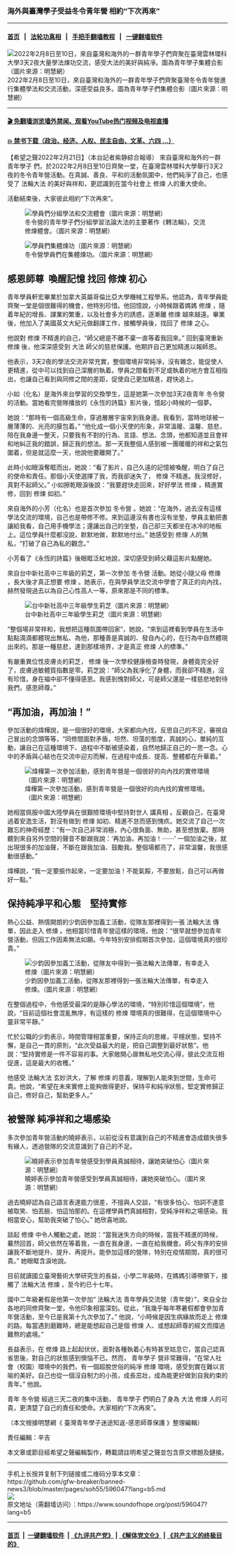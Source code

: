 ### 海外與臺灣學子受益冬令青年營 相約“下次再來”
------------------------

#### [首页](https://github.com/gfw-breaker/banned-news3/blob/master/README.md) &nbsp;&nbsp;|&nbsp;&nbsp; [法轮功真相](https://github.com/begood0513/basic/blob/master/README.md)  &nbsp;&nbsp;|&nbsp;&nbsp; [手把手翻墙教程](https://github.com/gfw-breaker/guides/wiki)  &nbsp;&nbsp;|&nbsp;&nbsp; [一键翻墙软件](https://github.com/gfw-breaker/nogfw/blob/master/README.md)  



<div><img alt="2022年2月8日至10日，來自臺灣和海外的一群青年學子們齊聚在臺灣雲林環科大學3天2夜大量學法煉功交流，感受大法的美好與純凈。圖為青年學子集體合影（圖片來源：明慧網）" src="https://img.soundofhope.org/2022-02/1645494455070.jpg"/>
<br/><figcaption class="caption">
 2022年2月8日至10日，來自臺灣和海外的一群青年學子們齊聚臺灣冬令青年營進行集體學法和交流活動，深感受益良多。圖為青年學子們集體合影（圖片來源：明慧網）
</figcaption></div><hr/>

#### [ 🎬  免翻墙浏览墙外禁闻、观看YouTube热门视频及电视直播](https://github.com/gfw-breaker/HelloWorld)

#### [ 💥  禁书下载（政治、经济、人权、民主自由、文革、六四 ...）](https://github.com/gfw-breaker/books/blob/master/README.md)

<div><div class="Content__Wrapper sc-1bvya0-0 grZQxZ">
 <p class="meta-top">
  <span class="meta">
   【希望之聲2022年2月21日】（本台記者紫静綜合報導）
  </span>
  來自臺灣和海外的一群
  <ok href="/term/88716?lang=b5">
   青年學子
  </ok>
  們，於2022年2月8日至10日齊聚一堂，在臺灣雲林環科大學舉行3天2夜的冬令青年營活動。在真誠、善良、平和的活動氛圍中，他們純淨了自己，也感受了
  <ok href="/term/8055?lang=b5">
   法輪大法
  </ok>
  的美好與祥和，更認識到在當今社會上
  <ok href="/term/554195?lang=b5">
   修煉
  </ok>
  人的重大使命。
 </p>
 <p>
  活動結束後，大家彼此相約“下次再來”。
 </p>
 <figure class="OImage__StyledFigure-sc-1lfley0-0 hHSfVg">
  <img alt="學員們分組學法和交流體會（圖片來源：明慧網）" src="https://img.soundofhope.org/2022-02/1645493708219.jpg"/>
  <br/><figcaption>
   冬令營的青年學子們分組學習法論大法的主要著作《轉法輪》，交流修煉體會。（圖片來源：明慧網）
  </figcaption>
 </figure>
 <figure class="OImage__StyledFigure-sc-1lfley0-0 hHSfVg">
  <img alt="學員們集體煉功（圖片來源：明慧網）" src="https://img.soundofhope.org/2022-02/1645493823936.jpg"/>
  <br/><figcaption>
   冬令營學員們在集體煉功。（圖片來源：明慧網）
  </figcaption>
 </figure>
 <h2>
  感恩師尊  喚醒記憶 找回
  <ok href="/term/554195?lang=b5">
   修煉
  </ok>
  初心
 </h2>
 <p>
  青年學員軒宏畢業於加拿大英屬哥倫比亞大學機械工程學系。他認為，青年學員能齊聚一堂是個很難得的機會，他特別珍惜。他回憶說，小時候跟着媽媽
  <ok href="/term/554195?lang=b5">
   修煉
  </ok>
  ，隨着年紀的增長、課業的繁重，以及社會多方的誘惑，逐漸離
  <ok href="/term/554195?lang=b5">
   修煉
  </ok>
  越來越遠。畢業後，他加入了美國英文大紀元做翻譯工作，接觸學員後，找回了
  <ok href="/term/554195?lang=b5">
   修煉
  </ok>
  之心。
 </p>
 <p>
  他說對
  <ok href="/term/554195?lang=b5">
   修煉
  </ok>
  不精進的自己，“師父總是不離不棄一直等着我回來。” 回到臺灣重新
  <ok href="/term/554195?lang=b5">
   修煉
  </ok>
  後，他深深感受到
  <ok href="/term/56274?lang=b5">
   大法
  </ok>
  師父的慈悲保護。他期許自己更加精進以報師恩。
 </p>
 <p>
  他表示，3天2夜的學法交流非常充實，整個環境非常純凈，沒有雜念，能促使人更精進，從中可以找到自己深層的執着。學員之間看到不足或執着的地方會互相指出，也讓自己看到與同修之間的差距，促使自己更加精進，趕快追上。
 </p>
 <p>
  小如（化名）是海外來台學習的交換學生，這是她第一次參加3天2夜青年
  <ok href="/term/699202?lang=b5">
   冬令營
  </ok>
  的活動。當她看完營隊播放的《永恆的詩篇》影片後，憶起小時候的一個夢。
 </p>
 <p>
  她說：“那時有一個高級生命，穿過層層宇宙來到我身邊。我看到，當時地球被一層薄薄的、光亮的膜包着。” “他化成一個小天使的形象，非常溫暖、溫馨、慈悲，陪在我身邊一整天，只要我有不對的行為、言語、想法、念頭，他都知道並且會祥和地糾正我的錯誤，歸正我的想法。那一天我整個人感到被一團暖暖的祥和之氣包圍着，但是就這麼一天，他說他要離開了。”
 </p>
 <p>
  此時小如眼淚奪眶而出，她說：“看了影片，自己久遠的記憶被喚醒，明白了自己的使命和責任。那個小天使選擇了我，而我卻迷失了，
  <ok href="/term/554195?lang=b5">
   修煉
  </ok>
  不精進。我沒修好，真對不起師父。” 小如擦乾眼淚後說：“我要趕快走回來，好好學法
  <ok href="/term/554195?lang=b5">
   修煉
  </ok>
  ，精進實修，回到
  <ok href="/term/554195?lang=b5">
   修煉
  </ok>
  如初。”
 </p>
 <p>
  來自海外的小芳（化名）也是首次參加
  <ok href="/term/699202?lang=b5">
   冬令營
  </ok>
  。她說：“在海外，過去沒有這樣學法交流的環境，自己也是帶修不修。來到這邊沒有書也沒有坐墊，學員主動把書讓給我看，自己用手機學法；還讓出自己的坐墊，自己卻三天都坐在冰冷的地板上。這位學員什麼都沒說，默默地做，默默地付出。” 她感受到
  <ok href="/term/554195?lang=b5">
   修煉
  </ok>
  人的無私，“打破了自己為私的觀念。”
 </p>
 <p>
  小芳看了《永恆的詩篇》後眼眶泛紅地說，深切感受到師父藉這影片點醒她。
 </p>
 <p>
  來自台中新社高中三年級的莉芝，第一次參加
  <ok href="/term/699202?lang=b5">
   冬令營
  </ok>
  活動。她從小隨父母
  <ok href="/term/554195?lang=b5">
   修煉
  </ok>
  ，長大後才真正想要
  <ok href="/term/554195?lang=b5">
   修煉
  </ok>
  。她表示，在與學員學法交流中學會了真正的向內找，赫然發現過去以為自己心性高人一等，原來那是不同的標準。
 </p>
 <figure class="OImage__StyledFigure-sc-1lfley0-0 hHSfVg">
  <img alt="台中新社高中三年級學生莉芝（圖片來源：明慧網）" src="https://img.soundofhope.org/2022-02/1645493942793.jpg"/>
  <br/><figcaption>
   台中新社高中三年級學生莉芝（圖片來源：明慧網）
  </figcaption>
 </figure>
 <p>
  “整個場非常祥和，我想把這種氛圍帶回家”，她說，“來到這裡看到學員在生活中點點滴滴都體現出無私、為他，那種善是真誠的、發自內心的，在行為中自然體現出來的。那是一種慈悲，達到那樣境界，才是真正
  <ok href="/term/554195?lang=b5">
   修煉
  </ok>
  人的標準。”
 </p>
 <p>
  有嚴重異位性皮膚炎的莉芝，
  <ok href="/term/554195?lang=b5">
   修煉
  </ok>
  後一次學校健康檢查時發現，身體竟完全好了，皮膚過敏體質指數是零。莉芝說：“師父為我凈化了身體，而我卻不精進，沒有珍惜，身在福中卻不懂得感恩。我感到愧對師父，可是師父還是一樣慈悲地對待我們，感恩師尊。”
 </p>
 <h2>
  <strong>
   “再加油，再加油！”
  </strong>
 </h2>
 <p>
  參加活動的煒樺說，是一個很好的環境，大家都向內找，反思自己的不足，審視自己冒出的念頭等等，“同修間面對矛盾，坦然、坦蕩的態度，真誠的心，單純的互動，讓自己在這種環境下、過程中不斷被感染着，自然地歸正自己的一思一念。心中的矛盾與心結也在交流中迎刃而解，在過程中成長、提高、整體都在升華着。”
 </p>
 <figure class="OImage__StyledFigure-sc-1lfley0-0 hHSfVg">
  <img alt="煒樺第一次參加活動，感到青年營是一個很好的向內找的實修環境（圖片來源：明慧網）" src="https://img.soundofhope.org/2022-02/1645494069088.jpg"/>
  <br/><figcaption>
   煒樺第一次參加活動，感到青年營是一個很好的向內找的實修環境。（圖片來源：明慧網）
  </figcaption>
 </figure>
 <p>
  她相當佩服中國大陸學員在很艱險環境中堅持對世人
  <ok href="/term/9405?lang=b5">
   講真相
  </ok>
  。反觀自己，在臺灣過着安逸生活，對沒有做到
  <ok href="/term/554195?lang=b5">
   修煉
  </ok>
  如初、精進不怠而感到愧疚。她交流了自己一次難忘的神奇經歷：“有一次自己非常消極，內心很負面、無助，甚至想放棄。那時聽到來自另外空間的聲音不斷跟我說：‘再加油，再加油！⋯⋯’ 一個加油之後，就出現很多的加油聲，不斷在跟我加油、鼓勵我。整個場都亮了，非常溫馨，我很感動很感動。”
 </p>
 <p>
  煒樺說，“我一定要振作起來，一定要加油！不能氣餒，不要放鬆，自己可以再做好一點。”
 </p>
 <h2>
  <strong>
   保持純凈平和心態　堅持實修
  </strong>
 </h2>
 <p>
  熱心公益、熱情開朗的少鈞因參加義工活動，從隊友那裡得到一張
  <ok href="/term/8055?lang=b5">
   法輪大法
  </ok>
  傳單，因此走入
  <ok href="/term/554195?lang=b5">
   修煉
  </ok>
  。他相當珍惜青年營這樣的環境，他說：“很早就想參加青年營活動，但因工作因素無法如願。今年特別安排假期首次參加，這個環境真的很珍貴。”
 </p>
 <figure class="OImage__StyledFigure-sc-1lfley0-0 hHSfVg">
  <img alt="少鈞因參加義工活動，從隊友中得到一張法輪大法傳單，有幸走入修煉（圖片來源：明慧網）" src="https://img.soundofhope.org/2022-02/1645494156498.jpg"/>
  <br/><figcaption>
   少鈞因參加義工活動，從隊友那裡得到一張法輪大法傳單，有幸走入修煉。（圖片來源：明慧網）
  </figcaption>
 </figure>
 <p>
  在整個過程中，令他感受最深的是靜心學法的環境，“特別珍惜這個環境”，他說，“目前這個社會混亂無序，有這樣的
  <ok href="/term/554195?lang=b5">
   修煉
  </ok>
  環境真的很難得，在這個環境中心靈非常平靜。”
 </p>
 <p>
  忙於公職的少鈞表示，時間管理相當重要，保持正向的思維，平穩狀態，堅持不懈，是自己一貫的原則，“此次受益最大的是，把自己調整到最好狀態”。他說：“堅持實修是一件不容易的事。大家敞開心扉無私地交流心得，彼此交流互相促進，這是最大的收穫。”
 </p>
 <p>
  他感受
  <ok href="/term/8055?lang=b5">
   法輪大法
  </ok>
  玄妙洪大，了解
  <ok href="/term/554195?lang=b5">
   修煉
  </ok>
  的意義，理解到人能來到世間，生命可貴。他說，“希望在未來實修上能夠做得更好，保持平和純凈狀態，堅定實修歸正自己，修好自己，幫助更多人。”
 </p>
 <h2>
  <strong>
   被營隊
  </strong>
  純凈祥和之場感染
 </h2>
 <p>
  多次參加青年營活動的曉婷表示，以前從沒有意識到自己的不精進會造成錯失很多有緣人，透過營隊的交流意識到了自己的不足。
 </p>
 <figure class="OImage__StyledFigure-sc-1lfley0-0 hHSfVg">
  <img alt="曉婷表示參加青年營感受到學員真誠相待，讓她突破怕心（圖片來源：明慧網）" src="https://img.soundofhope.org/2022-02/1645494240814.jpg"/>
  <br/><figcaption>
   曉婷表示參加青年營感受到學員真誠相待，讓她突破怕心。（圖片來源：明慧網）
  </figcaption>
 </figure>
 <p>
  過去曉婷認為自己語言表達能力很差，不擅與人交談，“有很多怕心、怕詞不達意被取笑、怕丟臉、怕這怕那的。在這裡學員們真誠相對，受純凈祥和之場感染。我相當安心，幫助我突破了怕心。” 她欣喜地說。
 </p>
 <p>
  談起
  <ok href="/term/554195?lang=b5">
   修煉
  </ok>
  中令人觸動之處，她說：“當我迷失方向的時候，當我不精進的時候，驀然回首，師父依然在等着我，一直在我身邊，一直在給我機會。師父有序的安排讓我不斷地提升、提升、再提升。能參加這樣的營隊，特別在疫情期間，真的很可貴。” 她眼眶含淚地說。
 </p>
 <p>
  目前就讀國立臺灣藝術大學研究生的長益，小學二年級時，在媽媽引導帶領下，接觸了
  <ok href="/term/8055?lang=b5">
   法輪大法
  </ok>
  <ok href="/term/554195?lang=b5">
   修煉
  </ok>
  ，至今約已十七年。
 </p>
 <p>
  國中二年級暑假是他第一次參加“
  <ok href="/term/8055?lang=b5">
   法輪大法
  </ok>
  青年學員交流營（青年營）”，來自全台各地的同修齊聚一堂，令他印象相當深刻。從此，“我幾乎每年寒暑假都會參加青年營活動，至今已是我第十九次參加了。” 他說，“小時候是因生病緣故而走上
  <ok href="/term/554195?lang=b5">
   修煉
  </ok>
  的路。每當遇到磨難時，總是能想起自己是個
  <ok href="/term/554195?lang=b5">
   修煉
  </ok>
  人、或想起師尊的經文而撐過難熬的處境。”
 </p>
 <p>
  長益表示，在
  <ok href="/term/554195?lang=b5">
   修煉
  </ok>
  路上起起伏伏，面對各種執着心有時甚至姑息它，當自己認真省思後，對自己的狀態感到懊惱不已。然而，
  <ok href="/term/88716?lang=b5">
   青年學子
  </ok>
  營非常難得，“在常人社會（校園）環境中的我們，有一個超脫世俗的純凈
  <ok href="/term/554195?lang=b5">
   修煉
  </ok>
  環境，感受到實在難以言喻的美好。自己也從一個沒自制力的小孩，成長茁壯，成為能更好做到自我約束的青年。” 他說。
 </p>
 <p>
  青年
  <ok href="/term/699202?lang=b5">
   冬令營
  </ok>
  經過三天二夜的集中活動，
  <ok href="/term/88716?lang=b5">
   青年學子
  </ok>
  們明白了身為
  <ok href="/term/56274?lang=b5">
   大法
  </ok>
  <ok href="/term/554195?lang=b5">
   修煉
  </ok>
  人的可貴，更清楚了自己的責任和使命。大家相約“下次再來”。
 </p>
 <p>
  （本文根據明慧網《
  <ok href="https://www.minghui.org/mh/articles/2022/2/18/%E5%8F%B0%E6%B9%BE%E9%9D%92%E5%B9%B4%E5%AD%A6%E5%AD%90%E8%BF%B7%E9%80%94%E7%9F%A5%E8%BF%94-%E6%84%9F%E6%81%A9%E5%B8%88%E5%B0%8A%E4%BF%9D%E6%8A%A4-439124.html">
   臺灣青年學子迷途知返-感恩師尊保護
  </ok>
  》整理編輯）
 </p>
 <p class="meta-btm">
  責任編輯：辛吉
 </p>
 <p class="meta-btm">
  本文章或節目經希望之聲編輯製作，轉載請註明希望之聲並包含原文標題及鏈接。
 </p>
</div>
</div>
<hr/>
手机上长按并复制下列链接或二维码分享本文章：<br/>
https://github.com/gfw-breaker/banned-news3/blob/master/pages/soh55/596047?lang=b5.md <br/>
<a href='https://github.com/gfw-breaker/banned-news3/blob/master/pages/soh55/596047?lang=b5.md'><img src='https://github.com/gfw-breaker/banned-news3/blob/master/pages/soh55/596047?lang=b5.md.png'/></a> <br/>
原文地址（需翻墙访问）：https://www.soundofhope.org/post/596047?lang=b5


------------------------
#### [首页](https://github.com/gfw-breaker/banned-news3/blob/master/README.md) &nbsp;|&nbsp; [一键翻墙软件](https://github.com/gfw-breaker/nogfw/blob/master/README.md) &nbsp;| [《九评共产党》](https://github.com/gfw-breaker/9ping.md/blob/master/README.md#九评之一评共产党是什么) | [《解体党文化》](https://github.com/gfw-breaker/jtdwh.md/blob/master/README.md) | [《共产主义的终极目的》](https://github.com/gfw-breaker/gczydzjmd.md/blob/master/README.md)


<img src='http://gfw-breaker.win/banned-news3/pages/soh55/596047?lang=b5.md' width='0px' height='0px'/>